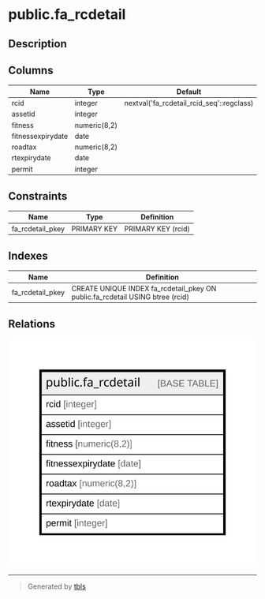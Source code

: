 # public.fa_rcdetail

## Description

## Columns

| Name | Type | Default | Nullable | Children | Parents | Comment |
| ---- | ---- | ------- | -------- | -------- | ------- | ------- |
| rcid | integer | nextval('fa_rcdetail_rcid_seq'::regclass) | false |  |  |  |
| assetid | integer |  | true |  |  |  |
| fitness | numeric(8,2) |  | true |  |  |  |
| fitnessexpirydate | date |  | true |  |  |  |
| roadtax | numeric(8,2) |  | true |  |  |  |
| rtexpirydate | date |  | true |  |  |  |
| permit | integer |  | true |  |  |  |

## Constraints

| Name | Type | Definition |
| ---- | ---- | ---------- |
| fa_rcdetail_pkey | PRIMARY KEY | PRIMARY KEY (rcid) |

## Indexes

| Name | Definition |
| ---- | ---------- |
| fa_rcdetail_pkey | CREATE UNIQUE INDEX fa_rcdetail_pkey ON public.fa_rcdetail USING btree (rcid) |

## Relations

![er](public.fa_rcdetail.svg)

---

> Generated by [tbls](https://github.com/k1LoW/tbls)
